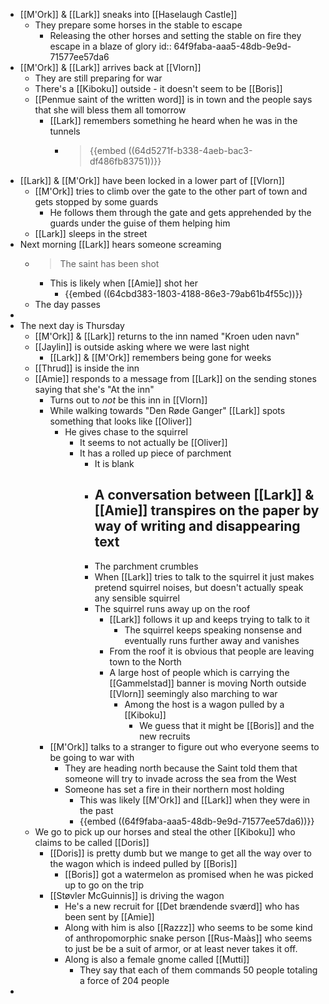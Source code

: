 - [[M'Ork]] & [[Lark]] sneaks into [[Haselaugh Castle]]
	- They prepare some horses in the stable to escape
		- Releasing the other horses and setting the stable on fire they escape in a blaze of glory
		  id:: 64f9faba-aaa5-48db-9e9d-71577ee57da6
- [[M'Ork]] & [[Lark]] arrives back at [[Vlorn]]
	- They are still preparing for war
	- There's a [[Kiboku]] outside - it doesn't seem to be [[Boris]]
	- [[Penmue saint of the written word]] is in town and the people says that she will bless them all tomorrow
		- [[Lark]] remembers something he heard when he was in the tunnels
			- > {{embed ((64d5271f-b338-4aeb-bac3-df486fb83751))}}
- [[Lark]] & [[M'Ork]] have been locked in a lower part of [[Vlorn]]
	- [[M'Ork]] tries to climb over the gate to the other part of town and gets stopped by some guards
		- He follows them through the gate and gets apprehended by the guards under the guise of them helping him
	- [[Lark]] sleeps in the street
- Next morning [[Lark]] hears someone screaming
	- > The saint has been shot
		- This is likely when [[Amie]] shot her
			- {{embed ((64cbd383-1803-4188-86e3-79ab61b4f55c))}}
	- The day passes
-
- The next day is Thursday
	- [[M'Ork]] & [[Lark]] returns to the inn named "Kroen uden navn"
	- [[Jaylin]] is outside asking where we were last night
		- [[Lark]] & [[M'Ork]] remembers being gone for weeks
	- [[Thrud]] is inside the inn
	- [[Amie]] responds to a message from [[Lark]] on the sending stones saying that she's "At the inn"
		- Turns out to _not_ be this inn in [[Vlorn]]
		- While walking towards "Den Røde Ganger" [[Lark]] spots something that looks like [[Oliver]]
			- He gives chase to the squirrel
				- It seems to not actually be [[Oliver]]
				- It has a rolled up piece of parchment
					- It is blank
					- A conversation between [[Lark]] & [[Amie]] transpires on the paper by way of writing and disappearing text
						-
					- The parchment crumbles
					- When [[Lark]] tries to talk to the squirrel it just makes pretend squirrel noises, but doesn't actually speak any sensible squirrel
					- The squirrel runs away up on the roof
						- [[Lark]] follows it up and keeps trying to talk to it
							- The squirrel keeps speaking nonsense and eventually runs further away and vanishes
						- From the roof it is obvious that people are leaving town to the North
						- A large host of people which is carrying the [[Gammelstad]] banner is moving North outside [[Vlorn]] seemingly also marching to war
							- Among the host is a wagon pulled by a [[Kiboku]]
								- We guess that it might be [[Boris]] and the new recruits
		- [[M'Ork]] talks to a stranger to figure out who everyone seems to be going to war with
			- They are heading north because the Saint told them that someone will try to invade across the sea from the West
			- Someone has set a fire in their northern most holding
				- This was likely [[M'Ork]] and [[Lark]] when they were in the past
				- {{embed ((64f9faba-aaa5-48db-9e9d-71577ee57da6))}}
	- We go to pick up our horses and steal the other [[Kiboku]] who claims to be called [[Doris]]
		- [[Doris]] is pretty dumb but we mange to get all the way over to the wagon which is indeed pulled by [[Boris]]
			- [[Boris]] got a watermelon as promised when he was picked up to go on the trip
		- [[Støvler McGuinnis]] is driving the wagon
			- He's a new recruit for [[Det brændende sværd]] who has been sent by [[Amie]]
			- Along with him is also [[Razzz]] who seems to be some kind of anthropomorphic snake person [[Rus-Maàs]] who seems to just be be a suit of armor, or at least never takes it off.
			- Along is also a female gnome called [[Mutti]]
				- They say that each of them commands 50 people totaling a force of 204 people
-
